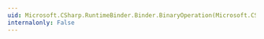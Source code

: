 ```yaml
---
uid: Microsoft.CSharp.RuntimeBinder.Binder.BinaryOperation(Microsoft.CSharp.RuntimeBinder.CSharpBinderFlags,System.Linq.Expressions.ExpressionType,System.Type,System.Collections.Generic.IEnumerable{Microsoft.CSharp.RuntimeBinder.CSharpArgumentInfo})
internalonly: False
---
```

